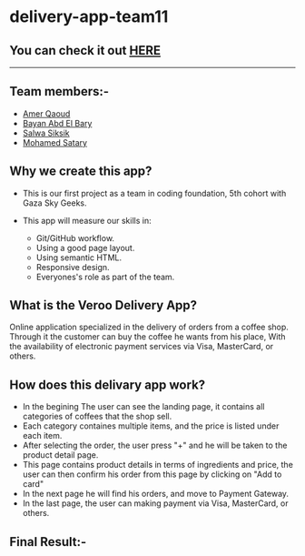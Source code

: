 # delivery-app-team11

## You can check it out [HERE](https://gsg-cf05.github.io/delivery-app-team11/)

---

## Team members:-
- [Amer Qaoud](https://github.com/AmerFQ)
- [Bayan Abd El Bary](https://github.com/bayan2002)
- [Salwa Siksik](https://github.com/salwasiksik)
- [Mohamed Satary](https://github.com/MohamedSatary)



## Why we create this app?
- This is our first project as a team in coding foundation, 5th cohort with Gaza Sky Geeks. 
- This app will measure our skills in:

  - Git/GitHub workflow.
  - Using a good page layout.
  - Using semantic HTML.
  - Responsive design.
  - Everyones's role as part of the team.


## What is the Veroo Delivery App?
Online application specialized in the delivery of orders from a coffee shop. Through it the customer can buy the coffee he wants from his place, With the availability of electronic payment services via Visa, MasterCard, or others.


## How does this delivary app work?
- In the begining The user can see the landing page, it contains all categories of coffees that the shop sell.
- Each category containes multiple items, and the price is listed under each item.
- After selecting the order, the user press "+" and he will be taken to the product detail page.
- This page contains product details in terms of ingredients and price, the user can then confirm his order from this page by clicking on "Add to card"
- In the next page he will find his orders, and move to Payment Gateway.
- In the last page, the user can making payment via Visa, MasterCard, or others.

## Final Result:-